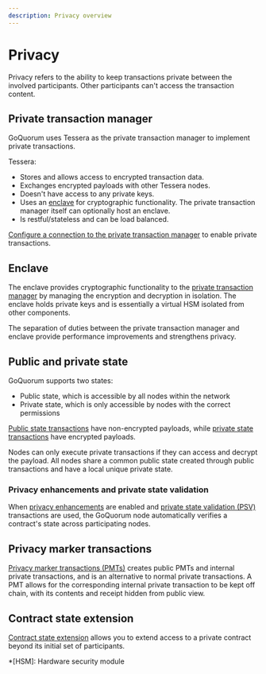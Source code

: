 ```yaml
---
description: Privacy overview
---
```


# Privacy

Privacy refers to the ability to keep transactions private between the involved participants.
Other participants can't access the transaction content.

## Private transaction manager

GoQuorum uses Tessera as the private transaction manager to implement private transactions.

Tessera:

- Stores and allows access to encrypted transaction data.
- Exchanges encrypted payloads with other Tessera nodes.
- Doesn't have access to any private keys.
- Uses an [enclave](#enclave) for cryptographic functionality.
  The private transaction manager itself can optionally host an enclave.
- Is restful/stateless and can be load balanced.

[Configure a connection to the private transaction manager](../../configure-and-manage/configure/private-transaction-manager.md) to
enable private transactions.

## Enclave

The enclave provides cryptographic functionality to the [private transaction manager](#private-transaction-manager) by
managing the encryption and decryption in isolation.
The enclave holds private keys and is essentially a virtual HSM isolated from other components.

The separation of duties between the private transaction manager and enclave provide performance improvements and
strengthens privacy.

## Public and private state

GoQuorum supports two states:

- Public state, which is accessible by all nodes within the network
- Private state, which is only accessible by nodes with the correct permissions

[Public state transactions](private-and-public.md#public-transactions) have non-encrypted payloads, while
[private state transactions](private-and-public.md#private-transactions) have encrypted payloads.

Nodes can only execute private transactions if they can access and decrypt the payload.
All nodes share a common public state created through public transactions and have a local unique private state.

### Privacy enhancements and private state validation

When [privacy enhancements](privacy-enhancements.md) are enabled and
[private state validation (PSV)](privacy-enhancements.md#private-state-validation) transactions are used, the GoQuorum
node automatically verifies a contract's state across participating nodes.

## Privacy marker transactions

[Privacy marker transactions (PMTs)](privacy-marker-transactions.md) creates public PMTs and internal private transactions, and is an alternative to normal private transactions.
A PMT allows for the corresponding internal private transaction to be kept off chain, with its contents and receipt
hidden from public view.

## Contract state extension

[Contract state extension](contract-extension.md) allows you to extend access to a private contract beyond its
initial set of participants.

*[HSM]: Hardware security module
